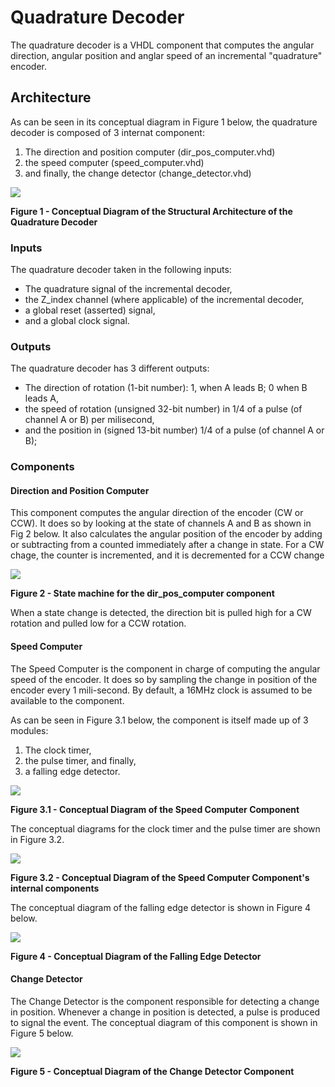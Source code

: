 # Quadrature Decoder

The quadrature decoder is a VHDL component that computes the angular direction, angular position and anglar speed of an incremental "quadrature" encoder.

## Architecture

As can be seen in its conceptual diagram in Figure 1 below, the quadrature decoder is composed of 3 internat component:
1. The direction and position computer (dir_pos_computer.vhd)
2. the speed computer (speed_computer.vhd)
3. and finally, the change detector (change_detector.vhd)

<img src="https://github.com/abting/project_doge/blob/p_carva/quadrature_decoder/VHDL/quadrature_decoder/conceptual_diagrams/quadrature_encoder_decoder.png">

**Figure 1 - Conceptual Diagram of the Structural Architecture of the Quadrature Decoder**

### Inputs
The quadrature decoder taken in the following inputs:
- The quadrature signal of the incremental decoder,
- the Z_index channel (where applicable) of the incremental decoder,
- a global reset (asserted) signal,
- and a global clock signal.

### Outputs
The quadrature decoder has 3 different outputs:
- The direction of rotation (1-bit number): 1, when A leads B; 0 when B leads A,
- the speed of rotation (unsigned 32-bit number) in 1/4 of a pulse (of channel A or B) per milisecond,
- and the position in (signed 13-bit number) 1/4 of a pulse (of channel A or B);

### Components

#### Direction and Position Computer
This component computes the angular direction of the encoder (CW or CCW). It does so by looking at the state of channels A and B as shown in Fig 2 below. It also calculates the angular position of the encoder by adding or subtracting from a counted immediately after a change in state. For a CW chage, the counter is incremented, and it is decremented for a CCW change

<img src="https://github.com/abting/project_doge/blob/p_carva/quadrature_decoder/VHDL/quadrature_decoder/conceptual_diagrams/dir_pos_computer.png">

**Figure 2 - State machine for the dir_pos_computer component**

When a state change is detected, the direction bit is pulled high for a CW rotation and pulled low for a CCW rotation.

#### Speed Computer
The Speed Computer is the component in charge of computing the angular speed of the encoder. It does so by sampling the change in position of the encoder every 1 mili-second. By default, a 16MHz clock is assumed to be available to the component.

As can be seen in Figure 3.1 below, the component is itself made up of 3 modules:
1. The clock timer,
2. the pulse timer, and finally,
3. a falling edge detector.

<img src="https://github.com/abting/project_doge/blob/p_carva/quadrature_decoder/VHDL/quadrature_decoder/conceptual_diagrams/speed_computer_struct_arch.png">

**Figure 3.1 - Conceptual Diagram of the Speed Computer Component**


The conceptual diagrams for the clock timer and the pulse timer are shown in Figure 3.2.

<img src="https://github.com/abting/project_doge/blob/p_carva/quadrature_decoder/VHDL/quadrature_decoder/conceptual_diagrams/speed_computer_internal_arch.png">

**Figure 3.2 - Conceptual Diagram of the Speed Computer Component's internal components**


The conceptual diagram of the falling edge detector is shown in Figure 4 below.

<img src="https://github.com/abting/project_doge/blob/p_carva/quadrature_decoder/VHDL/quadrature_decoder/conceptual_diagrams/neg_edge_detector.png">


**Figure 4 - Conceptual Diagram of the Falling Edge Detector**


#### Change Detector
The Change Detector is the component responsible for detecting a change in position. Whenever a change in position is detected, a pulse is produced to signal the event. The conceptual diagram of this component is shown in Figure 5 below.

<img src="https://github.com/abting/project_doge/blob/p_carva/quadrature_decoder/VHDL/quadrature_decoder/conceptual_diagrams/change_detector.png">


**Figure 5 - Conceptual Diagram of the Change Detector Component**
